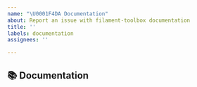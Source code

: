 ```yaml
---
name: "\U0001F4DA Documentation"
about: Report an issue with filament-toolbox documentation
title: ''
labels: documentation
assignees: ''

---
```


## 📚 Documentation
<!-- A clear and concise description of the documentation that needs to be created/updated -->
